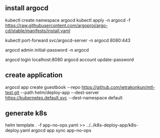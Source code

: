 ## install argocd
kubectl create namespace argocd
kubectl apply -n argocd -f https://raw.githubusercontent.com/argoproj/argo-cd/stable/manifests/install.yaml

kubectl port-forward svc/argocd-server -n argocd 8080:443

argocd admin initial-password -n argocd

argocd login localhost:8080
argocd account update-password

## create application
argocd app create guestbook --repo https://github.com/wtrakonkun/mtl-test.git --path helm/deploy-app --dest-server https://kubernetes.default.svc --dest-namespace default

## generate k8s
helm template . -f app-no-ops.yaml >> ../../k8s-deploy-app/k8s-deploy.yaml
argocd app sync app-no-ops